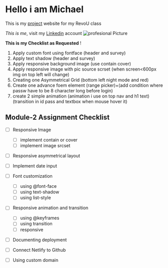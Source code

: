 # Hello i am Michael

This is my [project](https://starlit-hummingbird-8fb8d8.netlify.app/) website for my RevoU class

_This is me_, visit my [Linkedin](https://www.linkedin.com/in/michael-wahyudin-922396229/?trk=people_directory&originalSubdomain=id) account ![profesional Picture][def]

[def]: https://media.licdn.com/dms/image/C4E03AQEqHcvQ5UQ73Q/profile-displayphoto-shrink_800_800/0/1640710136892?e=1703116800&v=beta&t=ma8T5rqPhrpxIjyQFAqs_Ak5oflwQRYD9uNsmdBCVF0

**This is my Checklist as Requested** !

1. Apply custom font using fontface (header and survey)
2. Apply text shadow (header and survey)
3. Apply responsive background image (use contain cover)
4. Apply responsive image with pic source scrset (when screen<600px img on top left will change)
5. Creating one Asymmetrical Grid (bottom left night mode and red)
6. Create one advance foem element (range picker)+(add condition where passw have to be 8 character long before login)
7. create 2 simple animation (animation i use on top nav and h1 text) (transition in id pass and textbox when mouse hover it)

## Module-2 Assignment Checklist

- [ ] Responsive Image

  - [ ] implement contain or cover
  - [ ] implement image srcset

- [ ] Responsive asymmetrical layout
- [ ] Implement date input
- [ ] Font customization

  - [ ] using @font-face
  - [ ] using text-shadow
  - [ ] using list-style

- [ ] Responsive animation and transition

  - [ ] using @keyframes
  - [ ] using transition
  - [ ] responsive

- [ ] Documenting deployment
- [ ] Connect Netlify to Github
- [ ] Using custom domain
